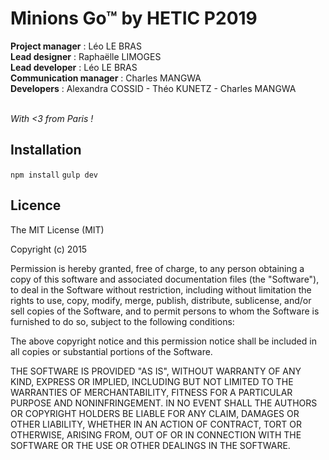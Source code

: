 <h1>Minions Go™ by HETIC P2019</h1>

**Project manager** : Léo LE BRAS<br/>
**Lead designer** : Raphaëlle LIMOGES<br/>
**Lead developer** : Léo LE BRAS<br/>
**Communication manager** : Charles MANGWA<br/>
**Developers** : Alexandra COSSID - Théo KUNETZ - Charles MANGWA<br/><br/>

*With <3 from Paris !*

Installation
-------
`npm install`
`gulp dev`

Licence
-------

The MIT License (MIT)

Copyright (c) 2015

Permission is hereby granted, free of charge, to any person obtaining a copy
of this software and associated documentation files (the "Software"), to deal
in the Software without restriction, including without limitation the rights
to use, copy, modify, merge, publish, distribute, sublicense, and/or sell
copies of the Software, and to permit persons to whom the Software is
furnished to do so, subject to the following conditions:

The above copyright notice and this permission notice shall be included in
all copies or substantial portions of the Software.

THE SOFTWARE IS PROVIDED "AS IS", WITHOUT WARRANTY OF ANY KIND, EXPRESS OR
IMPLIED, INCLUDING BUT NOT LIMITED TO THE WARRANTIES OF MERCHANTABILITY,
FITNESS FOR A PARTICULAR PURPOSE AND NONINFRINGEMENT. IN NO EVENT SHALL THE
AUTHORS OR COPYRIGHT HOLDERS BE LIABLE FOR ANY CLAIM, DAMAGES OR OTHER
LIABILITY, WHETHER IN AN ACTION OF CONTRACT, TORT OR OTHERWISE, ARISING FROM,
OUT OF OR IN CONNECTION WITH THE SOFTWARE OR THE USE OR OTHER DEALINGS IN
THE SOFTWARE.
